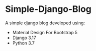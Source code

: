 # Simple-Django-Blog

A simple django blog developed using:
- Material Design For Bootstrap 5
- Django 3.17 
- Python 3.7
